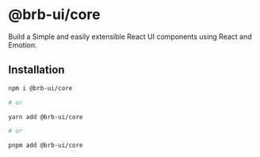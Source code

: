 # @brb-ui/core

Build a Simple and easily extensible React UI components using React and Emotion.

## Installation

```sh
npm i @brb-ui/core

# or

yarn add @brb-ui/core

# or

pnpm add @brb-ui/core
```
